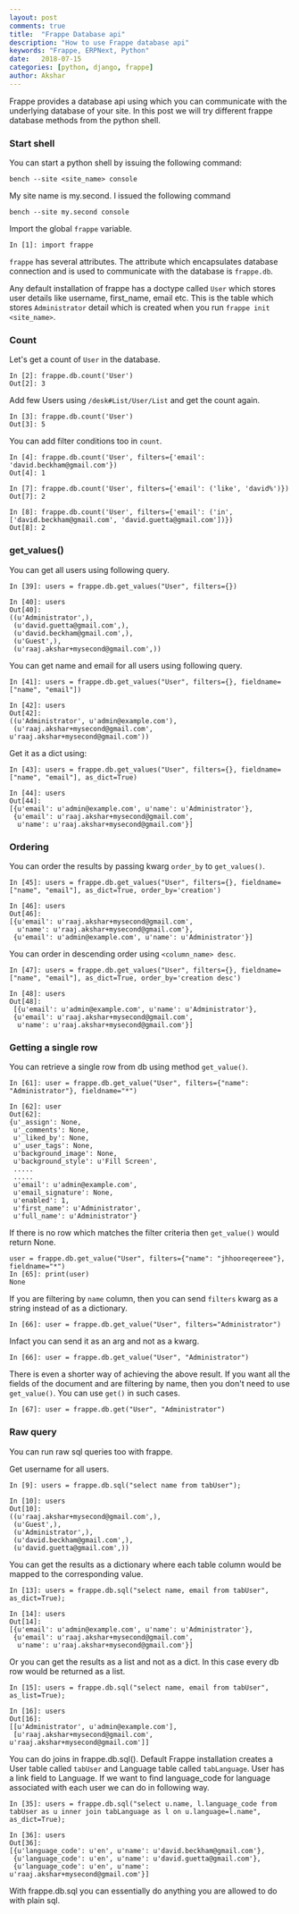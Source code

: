 ```yaml
---
layout: post
comments: true
title:  "Frappe Database api"
description: "How to use Frappe database api"
keywords: "Frappe, ERPNext, Python"
date:   2018-07-15
categories: [python, django, frappe]
author: Akshar
---
```


Frappe provides a database api using which you can communicate with the underlying database of your site. In this post we will try different frappe database methods from the python shell.

### Start shell

You can start a python shell by issuing the following command:

    bench --site <site_name> console

My site name is my.second. I issued the following command

    bench --site my.second console

Import the global `frappe` variable.

    In [1]: import frappe

`frappe` has several attributes. The attribute which encapsulates database connection and is used to communicate with the database is `frappe.db`.

Any default installation of frappe has a doctype called `User` which stores user details like username, first_name, email etc. This is the table which stores `Administrator` detail which is created when you run `frappe init <site_name>`.

### Count

Let's get a count of `User` in the database.

    In [2]: frappe.db.count('User')
    Out[2]: 3

Add few Users using `/desk#List/User/List` and get the count again.

    In [3]: frappe.db.count('User')
    Out[3]: 5

You can add filter conditions too in `count`.

    In [4]: frappe.db.count('User', filters={'email': 'david.beckham@gmail.com'})
    Out[4]: 1

    In [7]: frappe.db.count('User', filters={'email': ('like', 'david%')})
    Out[7]: 2

    In [8]: frappe.db.count('User', filters={'email': ('in', ['david.beckham@gmail.com', 'david.guetta@gmail.com'])})
    Out[8]: 2


### get_values()

You can get all users using following query.

    In [39]: users = frappe.db.get_values("User", filters={})

    In [40]: users
    Out[40]:
    ((u'Administrator',),
     (u'david.guetta@gmail.com',),
     (u'david.beckham@gmail.com',),
     (u'Guest',),
     (u'raaj.akshar+mysecond@gmail.com',))

You can get name and email for all users using following query.

    In [41]: users = frappe.db.get_values("User", filters={}, fieldname=["name", "email"])

    In [42]: users
    Out[42]:
    ((u'Administrator', u'admin@example.com'),
     (u'raaj.akshar+mysecond@gmail.com', u'raaj.akshar+mysecond@gmail.com'))

Get it as a dict using:

    In [43]: users = frappe.db.get_values("User", filters={}, fieldname=["name", "email"], as_dict=True)

    In [44]: users
    Out[44]:
    [{u'email': u'admin@example.com', u'name': u'Administrator'},
     {u'email': u'raaj.akshar+mysecond@gmail.com',
      u'name': u'raaj.akshar+mysecond@gmail.com'}]


### Ordering

You can order the results by passing kwarg `order_by` to `get_values()`.

    In [45]: users = frappe.db.get_values("User", filters={}, fieldname=["name", "email"], as_dict=True, order_by='creation')

    In [46]: users
    Out[46]:
    [{u'email': u'raaj.akshar+mysecond@gmail.com',
      u'name': u'raaj.akshar+mysecond@gmail.com'},
     {u'email': u'admin@example.com', u'name': u'Administrator'}]

You can order in descending order using `<column_name> desc`.

    In [47]: users = frappe.db.get_values("User", filters={}, fieldname=["name", "email"], as_dict=True, order_by='creation desc')

    In [48]: users
    Out[48]:
     [{u'email': u'admin@example.com', u'name': u'Administrator'},
     {u'email': u'raaj.akshar+mysecond@gmail.com',
      u'name': u'raaj.akshar+mysecond@gmail.com'}]

### Getting a single row

You can retrieve a single row from db using method `get_value()`.

    In [61]: user = frappe.db.get_value("User", filters={"name": "Administrator"}, fieldname="*")

    In [62]: user
    Out[62]:
    {u'_assign': None,
     u'_comments': None,
     u'_liked_by': None,
     u'_user_tags': None,
     u'background_image': None,
     u'background_style': u'Fill Screen',
     .....
     .....
     u'email': u'admin@example.com',
     u'email_signature': None,
     u'enabled': 1,
     u'first_name': u'Administrator',
     u'full_name': u'Administrator'}

If there is no row which matches the filter criteria then `get_value()` would return None.

    user = frappe.db.get_value("User", filters={"name": "jhhooreqereee"}, fieldname="*")
    In [65]: print(user)
    None

If you are filtering by `name` column, then you can send `filters` kwarg as a string instead of as a dictionary.

    In [66]: user = frappe.db.get_value("User", filters="Administrator")

Infact you can send it as an arg and not as a kwarg.

    In [66]: user = frappe.db.get_value("User", "Administrator")

There is even a shorter way of achieving the above result. If you want all the fields of the document and are filtering by name, then you don't need to use `get_value()`. You can use `get()` in such cases.

    In [67]: user = frappe.db.get("User", "Administrator")

### Raw query

You can run raw sql queries too with frappe.

Get username for all users.

    In [9]: users = frappe.db.sql("select name from tabUser");

    In [10]: users
    Out[10]:
    ((u'raaj.akshar+mysecond@gmail.com',),
     (u'Guest',),
     (u'Administrator',),
     (u'david.beckham@gmail.com',),
     (u'david.guetta@gmail.com',))

You can get the results as a dictionary where each table column would be mapped to the corresponding value.

    In [13]: users = frappe.db.sql("select name, email from tabUser", as_dict=True);

    In [14]: users
    Out[14]:
    [{u'email': u'admin@example.com', u'name': u'Administrator'},
     {u'email': u'raaj.akshar+mysecond@gmail.com',
      u'name': u'raaj.akshar+mysecond@gmail.com'}]

Or you can get the results as a list and not as a dict. In this case every db row would be returned as a list.

    In [15]: users = frappe.db.sql("select name, email from tabUser", as_list=True);

    In [16]: users
    Out[16]:
    [[u'Administrator', u'admin@example.com'],
     [u'raaj.akshar+mysecond@gmail.com', u'raaj.akshar+mysecond@gmail.com']]

You can do joins in frappe.db.sql(). Default Frappe installation creates a User table called `tabUser` and Language table called `tabLanguage`. User has a link field to Language. If we want to find language_code for language associated with each user we can do in following way.

    In [35]: users = frappe.db.sql("select u.name, l.language_code from tabUser as u inner join tabLanguage as l on u.language=l.name", as_dict=True);

    In [36]: users
    Out[36]:
    [{u'language_code': u'en', u'name': u'david.beckham@gmail.com'},
     {u'language_code': u'en', u'name': u'david.guetta@gmail.com'},
     {u'language_code': u'en', u'name': u'raaj.akshar+mysecond@gmail.com'}]

With frappe.db.sql you can essentially do anything you are allowed to do with plain sql.
